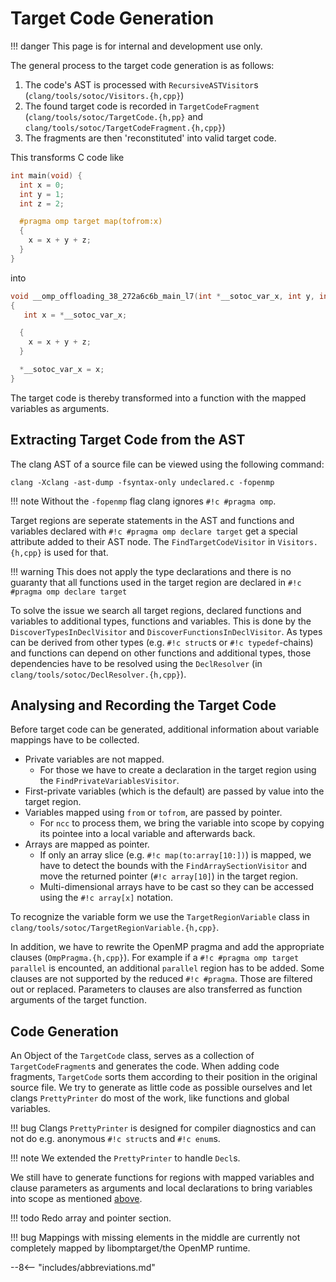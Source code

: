 # Target Code Generation

!!! danger
    This page is for internal and development use only.

The general process to the target code generation is as follows:

1. The code's AST is processed with `RecursiveASTVisitor`s (`clang/tools/sotoc/Visitors.{h,cpp}`)
2. The found target code is recorded in `TargetCodeFragment` (`clang/tools/sotoc/TargetCode.{h,pp}` and `clang/tools/sotoc/TargetCodeFragment.{h,cpp}`)
3. The fragments are then 'reconstituted' into valid target code.

This transforms C code like
``` c
int main(void) {
  int x = 0;
  int y = 1;
  int z = 2;

  #pragma omp target map(tofrom:x)
  {
    x = x + y + z;
  }
}
```
into
``` c
void __omp_offloading_38_272a6c6b_main_l7(int *__sotoc_var_x, int y, int z)
{
   int x = *__sotoc_var_x;

  {
    x = x + y + z;
  }

  *__sotoc_var_x = x;
}
```

The target code is thereby transformed into a function with the mapped variables as arguments.

## Extracting Target Code from the AST

The clang AST of a source file can be viewed using the following command:

``` shell
clang -Xclang -ast-dump -fsyntax-only undeclared.c -fopenmp
```

!!! note
    Without the `-fopenmp` flag clang ignores `#!c #pragma omp`.

Target regions are seperate statements in the AST and functions and variables declared with `#!c #pragma omp declare target` get a special attribute added to their AST node.
The `FindTargetCodeVisitor` in `Visitors.{h,cpp}` is used for that.

!!! warning
    This does not apply the type declarations and there is no guaranty that all functions used in the target region are declared in `#!c #pragma omp declare target`

To solve the issue we search all target regions, declared functions and variables to additional types, functions and variables.
This is done by the `DiscoverTypesInDeclVisitor` and `DiscoverFunctionsInDeclVisitor`.
As types can be derived from other types (e.g. `#!c struct`s or `#!c typedef`-chains) and
functions can depend on other functions and additional types,
those dependencies have to be resolved using the `DeclResolver` (in `clang/tools/sotoc/DeclResolver.{h,cpp}`).

## Analysing and Recording the Target Code

Before target code can be generated, additional information about variable mappings have to be collected.
* Private variables are not mapped.
  * For those we have to create a declaration in the target region using the `FindPrivateVariablesVisitor`.
* First-private variables (which is the default) are passed by value into the target region.
* Variables mapped using `from` or `tofrom`, are passed by pointer.
  * For `ncc` to process them, we bring the variable into scope by copying its pointee into a local variable and afterwards back.
* Arrays are mapped as pointer.
  * If only an array slice (e.g. `#!c map(to:array[10:])`) is mapped, we have to detect the bounds with the `FindArraySectionVisitor`
    and move the returned pointer (`#!c array[10]`) in the target region.
  * Multi-dimensional arrays have to be cast so they can be accessed using the `#!c array[x]` notation.

To recognize the variable form we use the `TargetRegionVariable` class in `clang/tools/sotoc/TargetRegionVariable.{h,cpp}`.

In addition, we have to rewrite the OpenMP pragma and add the appropriate clauses (`OmpPragma.{h,cpp}`).
For example if a `#!c #pragma omp target parallel` is encounted, an additional `parallel` region has to be added.
Some clauses are not supported by the reduced `#!c #pragma`. Those are filtered out or replaced.
Parameters to clauses are also transferred as function arguments of the target function.

## Code Generation

An Object of the `TargetCode` class, serves as a collection of `TargetCodeFragment`s and generates the code.
When adding code fragments, `TargetCode` sorts them according to their position in the original source file.
We try to generate as little code as possible ourselves and let clangs `PrettyPrinter` do most of the work, like functions and global variables.

!!! bug
    Clangs `PrettyPrinter` is designed for compiler diagnostics and can not do e.g. anonymous `#!c struct`s and `#!c enum`s.

!!! note
    We extended the `PrettyPrinter` to handle `Decl`s.

We still have to generate functions for regions with mapped variables and clause parameters as arguments and local declarations to bring variables into scope as mentioned [above](##Analysing-and-Recording-the-Target-Code).

!!! todo
    Redo array and pointer section.

!!! bug
    Mappings with missing elements in the middle are currently not completely mapped by libomptarget/the OpenMP runtime.

--8<-- "includes/abbreviations.md"
